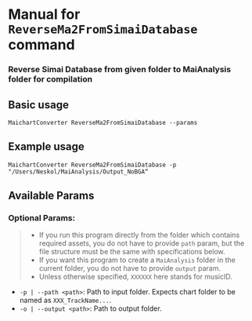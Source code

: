 # Manual for `ReverseMa2FromSimaiDatabase` command

### Reverse Simai Database from given folder to MaiAnalysis folder for compilation

## Basic usage

    MaichartConverter ReverseMa2FromSimaiDatabase --params

## Example usage

    MaichartConverter ReverseMa2FromSimaiDatabase -p "/Users/Neskol/MaiAnalysis/Output_NoBGA“

## Available Params

### Optional Params:

> - If you run this program directly from the folder which contains required assets, you do not have to provide `path`
    param, but the file structure must be the same with specifications below.
> - If you want this program to create a `MaiAnalysis` folder in the current folder, you do not have to provide `output`
    param.
> - Unless otherwise specified, `XXXXXX` here stands for musicID.

- `-p | --path <path>`: Path to input folder. Expects chart folder to be named as `XXX_TrackName...`.
- `-o | --output <path>`: Path to output folder.
